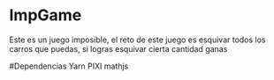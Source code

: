 # ImpGame
Este es un juego imposible, el reto de este juego es esquivar todos los carros que puedas, si logras esquivar cierta cantidad ganas

#Dependencias
Yarn
PIXI
mathjs
